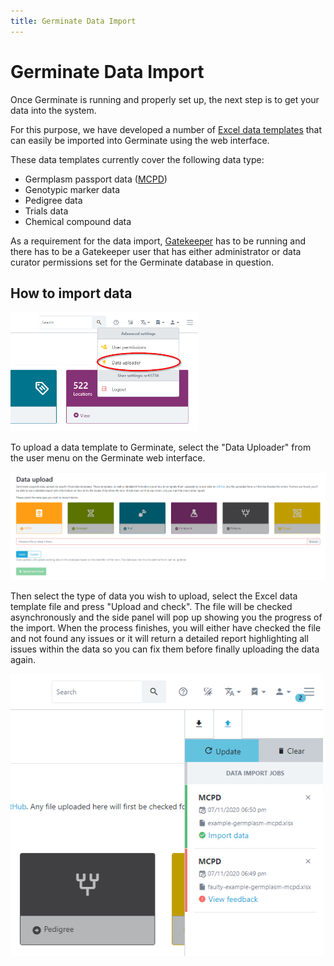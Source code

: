 ```yaml
---
title: Germinate Data Import
---
```


# Germinate Data Import

Once Germinate is running and properly set up, the next step is to get your data into the system.

For this purpose, we have developed a number of [Excel data templates](https://github.com/germinateplatform/germinate-data-templates) that can easily be imported into Germinate using the web interface.

These data templates currently cover the following data type:

- Germplasm passport data ([MCPD](https://www.bioversityinternational.org/e-library/publications/detail/faobioversity-multi-crop-passport-descriptors-v21-mcpd-v21/))
- Genotypic marker data
- Pedigree data
- Trials data
- Chemical compound data

As a requirement for the data import, [Gatekeeper](https://github.com/germinateplatform/gatekeeper-vue) has to be running and there has to be a Gatekeeper user that has either administrator or data curator permissions set for the Germinate database in question.

## How to import data

<img src="img/menu-data-upload.png" width="300" alt="Data uploader menu item">

To upload a data template to Germinate, select the "Data Uploader" from the user menu on the Germinate web interface.

<img src="img/data-uploader.png" width="600" alt="Data uploader page">

Then select the type of data you wish to upload, select the Excel data template file and press "Upload and check". The file will be checked asynchronously and the side panel will pop up showing you the progress of the import.
When the process finishes, you will either have checked the file and not found any issues or it will return a detailed report highlighting all issues within the data so you can fix them before finally uploading the data again. 

<img src="img/uploader-status.png" width="500" alt="Uploader status">